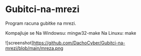 # Gubitci-na-mrezi
Program racuna gubitke na mrezi.

Kompajluje se
Na Windowsu:
mingw32-make
Na Linuxu:
make


![screenshot]https://github.com/DachoCyber/Gubitci-na-mrezi/blob/main/mreza.png
